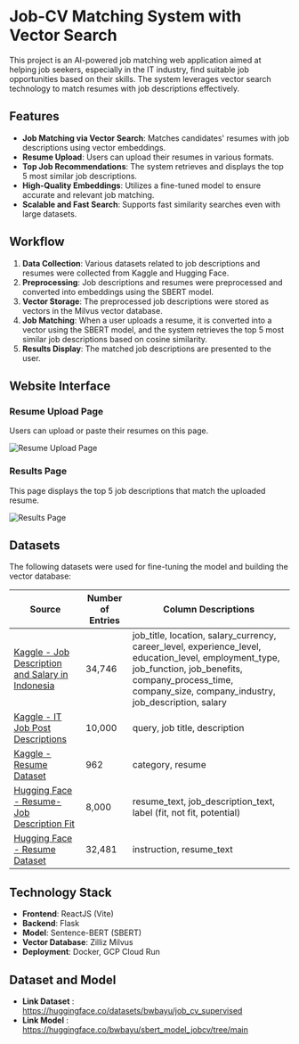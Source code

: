 # Job-CV Matching System with Vector Search

This project is an AI-powered job matching web application aimed at helping job seekers, especially in the IT industry, find suitable job opportunities based on their skills. The system leverages vector search technology to match resumes with job descriptions effectively.

## Features
- **Job Matching via Vector Search**: Matches candidates' resumes with job descriptions using vector embeddings.
- **Resume Upload**: Users can upload their resumes in various formats.
- **Top Job Recommendations**: The system retrieves and displays the top 5 most similar job descriptions.
- **High-Quality Embeddings**: Utilizes a fine-tuned model to ensure accurate and relevant job matching.
- **Scalable and Fast Search**: Supports fast similarity searches even with large datasets.

## Workflow
1. **Data Collection**: Various datasets related to job descriptions and resumes were collected from Kaggle and Hugging Face.
2. **Preprocessing**: Job descriptions and resumes were preprocessed and converted into embeddings using the SBERT model.
3. **Vector Storage**: The preprocessed job descriptions were stored as vectors in the Milvus vector database.
4. **Job Matching**: When a user uploads a resume, it is converted into a vector using the SBERT model, and the system retrieves the top 5 most similar job descriptions based on cosine similarity.
5. **Results Display**: The matched job descriptions are presented to the user.

## Website Interface
### Resume Upload Page
Users can upload or paste their resumes on this page.

![Resume Upload Page](https://github.com/user-attachments/assets/a05caf28-2862-4694-93d5-1b9e49739d9a)

### Results Page
This page displays the top 5 job descriptions that match the uploaded resume.

![Results Page](https://github.com/user-attachments/assets/fc0703e4-9228-4c41-bf61-4777299046a8)

## Datasets
The following datasets were used for fine-tuning the model and building the vector database:

| Source | Number of Entries | Column Descriptions |
|--------|-------------------|---------------------|
| [Kaggle - Job Description and Salary in Indonesia](https://www.kaggle.com/datasets/canggih/jog-description-and-salary-in-indonesia) | 34,746 | job_title, location, salary_currency, career_level, experience_level, education_level, employment_type, job_function, job_benefits, company_process_time, company_size, company_industry, job_description, salary |
| [Kaggle - IT Job Post Descriptions](https://www.kaggle.com/datasets/mscgeorges/itjobpostdescriptions?resource=download) | 10,000 | query, job title, description |
| [Kaggle - Resume Dataset](https://www.kaggle.com/datasets/gauravduttakiit/resume-dataset) | 962 | category, resume |
| [Hugging Face - Resume-Job Description Fit](https://huggingface.co/datasets/cnamuangtoun/resume-job-description-fit) | 8,000 | resume_text, job_description_text, label (fit, not fit, potential) |
| [Hugging Face - Resume Dataset](https://huggingface.co/datasets/InferencePrince555/Resume-Dataset) | 32,481 | instruction, resume_text |


## Technology Stack
- **Frontend**: ReactJS (Vite)
- **Backend**: Flask
- **Model**: Sentence-BERT (SBERT)
- **Vector Database**: Zilliz Milvus
- **Deployment**: Docker, GCP Cloud Run

## Dataset and Model
- **Link Dataset** : https://huggingface.co/datasets/bwbayu/job_cv_supervised
- **Link Model** : https://huggingface.co/bwbayu/sbert_model_jobcv/tree/main
